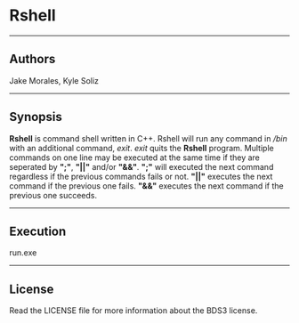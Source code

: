 # Rshell
_______
## Authors
Jake Morales, Kyle Soliz
___
## Synopsis
**Rshell** is command shell written in C++. Rshell will run any command in */bin* with an additional command, *exit*. *exit* quits the **Rshell** program. Multiple commands on one line may be executed at the same time if they are seperated by **";"**, **"||"** and/or **"&&"**. **";"** will executed the next command regardless if the previous commands fails or not. **"||"** executes the next command if the previous one fails. **"&&"** executes the next command if the previous one succeeds.
___
## Execution
run.exe
___
## License
Read the LICENSE file for more information about the BDS3 license.
